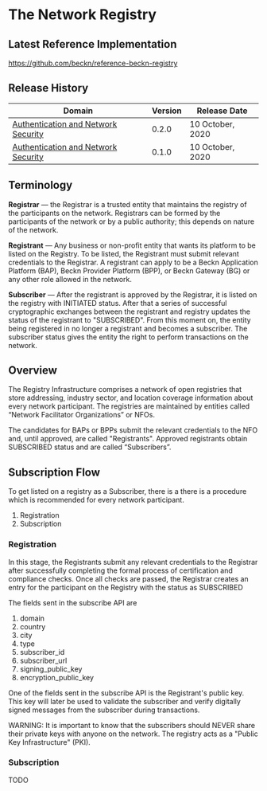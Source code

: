 # The Network Registry

## Latest Reference Implementation

https://github.com/beckn/reference-beckn-registry

## Release History

| Domain                | Version   |    Release Date       |
|-----------------------|-----------|-----------------------|
| [Authentication and Network Security ](https://github.com/beckn/protocol-specifications/tree/fd154368c4670218ce6ad0fc8ee4ada5c401b485/final-mile-delivery/v0)   |  0.2.0  |    10 October, 2020      |
| [Authentication and Network Security ](https://github.com/beckn/protocol-specifications/tree/fd154368c4670218ce6ad0fc8ee4ada5c401b485/final-mile-delivery/v0)   |  0.1.0  |    10 October, 2020      |

## Terminology

**Registrar** — the Registrar is a trusted entity that maintains the registry of the participants on the network. Registrars can be formed by the participants of the network or by a public authority; this depends on nature of the network. 

**Registrant** — Any business or non-profit entity that wants its platform to be listed on the Registry. To be listed, the Registrant must submit relevant credentials to the Registrar. A registrant can apply to be a Beckn Application Platform (BAP), Beckn Provider Platform (BPP), or Beckn Gateway (BG) or any other role allowed in the network.

**Subscriber** — After the registrant is approved by the Registrar, it is listed on the registry with INITIATED status. After that a series of successful cryptographic exchanges between the registrant and registry updates the status of the registrant to "SUBSCRIBED". From this moment on, the entity being registered in no longer a registrant and becomes a subscriber. The subscriber status gives the entity the right to perform transactions on the network.

## Overview

The Registry Infrastructure comprises a network of open registries that store addressing, industry sector, and location coverage information about every network participant. The registries are maintained by entities called “Network Facilitator Organizations” or NFOs.

The candidates for BAPs or BPPs submit the relevant credentials to the NFO and, until approved, are called "Registrants". Approved registrants obtain SUBSCRIBED status and are called “Subscribers”.

## Subscription Flow

To get listed on a registry as a Subscriber, there is a there is a procedure which is recommended for every network participant.

1. Registration
2. Subscription

### Registration
In this stage, the Registrants submit any relevant credentials to the Registrar after successfully completing the formal process of certification and compliance checks. Once all checks are passed, the Registrar creates an entry for the participant on the Registry with the status as SUBSCRIBED

The fields sent in the subscribe API are

1. domain
2. country
3. city
4. type
5. subscriber_id
6. subscriber_url
7. signing_public_key
8. encryption_public_key

One of the fields sent in the subscribe API is the Registrant's public key. This key will later be used to validate the subscriber and verify digitally signed messages from the subscriber during transactions. 

WARNING: It is important to know that the subscribers should NEVER share their private keys with anyone on the network. The registry acts as a "Public Key Infrastructure" (PKI). 

### Subscription
TODO


